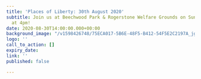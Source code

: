```yaml
---
title: 'Places of Liberty: 30th August 2020'
subtitle: Join us at Beechwood Park & Rogerstone Welfare Grounds on Sunday 30th August
  at 4pm!
date: 2020-08-30T14:00:00.000+00:00
background_image: "/v1598426748/75ECA017-5B6E-48F5-B412-54F5E2C2197A_jgp4wa.png"
logo: ''
call_to_action: []
expiry_date: 
link: ''
published: false

---
```

